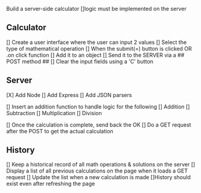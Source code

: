 Build a server-side calculator
    []logic must be implemented on the server

## Calculator
[] Create a user interface where the user can input 2 values
[] Select the type of mathematical operation 
    [] When the submit(=) button is clicked OR .on click function
    [] Add it to an object
    [] Send it to the SERVER via a  ## POST method ##
    [] Clear the input fields using a 'C' button


## Server
[X] Add Node
[] Add Express
[] Add JSON parsers

[] Insert an addition function to handle logic for the following
    [] Addition
    [] Subtraction
    [] Multiplication
    [] Division

[] Once the calculation is complete, send back the OK
[] Do a GET request after the POST to get the actual calculation

## History
[] Keep a historical record of all math operations & solutions on the server
[] Display a list of all previous calculations on the page when it loads a GET request
[] Update the list when a new calculation is made
    []History should exist even after refreshing the page